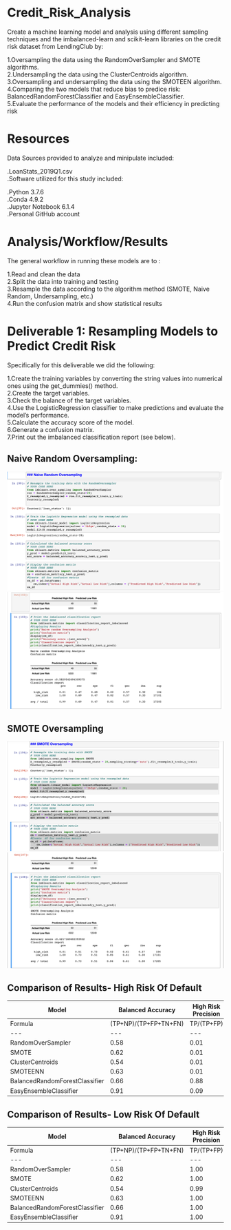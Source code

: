 # Credit_Risk_Analysis
Create a machine learning model and analysis using different sampling techniques and the imbalanced-learn and scikit-learn libraries on the credit risk dataset from LendingClub by:  

1.Oversampling the data using the RandomOverSampler and SMOTE algorithms.<br> 
2.Undersampling the data using the ClusterCentroids algorithm.<br> 
3.Oversampling and undersampling the data using the SMOTEEN algorithm.<br> 
4.Comparing the two models that reduce bias to predice risk: BalancedRandomForestClassifier and EasyEnsembleClassifier.<br> 
5.Evaluate the performance of the models and their efficiency in predicting risk <br> 

# Resources
Data Sources provided to analyze and minipulate included:

.LoanStats_2019Q1.csv<br>
.Software utilized for this study included:<br>

.Python 3.7.6<br>
.Conda 4.9.2<br>
.Jupyter Notebook 6.1.4<br>
.Personal GitHub account<br>

# Analysis/Workflow/Results
The general workflow in running these models are to :

1.Read and clean the data<br>
2.Split the data into training and testing<br>
3.Resample the data according to the algorithm method (SMOTE, Naive Random, Undersampling, etc.)<br>
4.Run the confusion matrix and show statistical results<br>

# Deliverable 1: Resampling Models to Predict Credit Risk
Specifically for this deliverable we did the following:

1.Create the training variables by converting the string values into numerical ones using the get_dummies() method.<br>
2.Create the target variables.<br>
3.Check the balance of the target variables.<br>
4.Use the LogisticRegression classifier to make predictions and evaluate the model’s performance.<br>
5.Calculate the accuracy score of the model.<br>
6.Generate a confusion matrix.<br>
7.Print out the imbalanced classification report (see below).<br>

## Naive Random Oversampling:
![](NaiveRandomOversampling1.png?raw=true)
![](NaiveRandomOversampling2.png?raw=true)

## SMOTE Oversampling
![](SMOTEOversampling1.png?raw=true)
![](SMOTEoversampling2.png?raw=true)


## Comparison of Results- High Risk Of Default
|Model|Balanced Accuracy|High Risk Precision|High Risk Recall|SPE|F1|GEO|IBA|SUP|
|---|---|---|---|---|---|---|---|---|
|Formula|(TP+NP)/(TP+FP+TN+FN)|TP/(TP+FP)|TP/(TP+FN)
|---|---|---|---|
|RandomOverSampler|0.58|0.01|0.47|0.69|0.02|0.57|0.32|104|
|SMOTE|0.62|0.01|0.51|0.73|0.02|0.61|0.37|104|
|ClusterCentroids|0.54|0.01|0.58|0.50|0.01|0.54|0.29|104|
|SMOTEENN|0.63|0.01|0.66|0.60|0.02|0.63|0.40|104
|BalancedRandomForestClassifier|0.66|0.88|0.34|1.00|0.49|0.58|0.31|104|
|EasyEnsembleClassifier|0.91|0.09|0.89|0.94|0.16|0.92|0.84|104|



## Comparison of Results- Low Risk Of Default
|Model|Balanced Accuracy|High Risk Precision|High Risk Recall|SPE|F1|GEO|IBA|SUP|
|---|---|---|---|---|---|---|---|---|
|Formula|(TP+NP)/(TP+FP+TN+FN)|TP/(TP+FP)|TP/(TP+FN)
|---|---|---|---|
|RandomOverSampler|0.58|1.00|0.69|0.47|0.82|0.57|0.33|17101|
|SMOTE|0.62|1.00|0.73|0.51|0.85|0.61|0.38|17101|
|ClusterCentroids|0.54|0.99|0.50|0.58|0.67|0.54|0.29|17101|
|SMOTEENN|0.63|1.00|0.60|0.66|0.75|0.63|0.40|17101
|BalancedRandomForestClassifier|0.66|1.00|1.00|0.34|1.00|0.58|0.36|17101|
|EasyEnsembleClassifier|0.91|1.00|0.94|0.89|0.97|0.92|0.85|17101|




